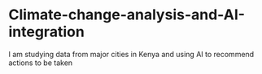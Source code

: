 # Climate-change-analysis-and-AI-integration
I am studying data from major cities in Kenya and using AI to recommend actions to be taken
